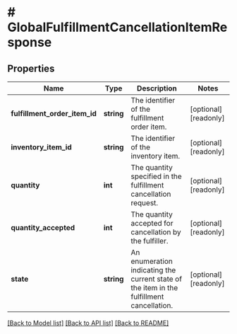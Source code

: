 # # GlobalFulfillmentCancellationItemResponse

## Properties

Name | Type | Description | Notes
------------ | ------------- | ------------- | -------------
**fulfillment_order_item_id** | **string** | The identifier of the fulfillment order item. | [optional] [readonly] 
**inventory_item_id** | **string** | The identifier of the inventory item. | [optional] [readonly] 
**quantity** | **int** | The quantity specified in the fulfillment cancellation request. | [optional] [readonly] 
**quantity_accepted** | **int** | The quantity accepted for cancellation by the fulfiller. | [optional] [readonly] 
**state** | **string** | An enumeration indicating the current state of the item in the fulfillment cancellation. | [optional] [readonly] 

[[Back to Model list]](../../README.md#documentation-for-models) [[Back to API list]](../../README.md#documentation-for-api-endpoints) [[Back to README]](../../README.md)


